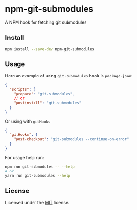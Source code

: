 # npm-git-submodules
A NPM hook for fetching git submodules

## Install

```sh
npm install --save-dev npm-git-submodules
```

## Usage

Here an example of using `git-submodules` hook in `package.json`:

```json
{
  "scripts": {
    "prepare": "git-submodules",
    // or
    "postinstall": "git-submodules"
  }
}
```

Or using with `gitHooks`:

```json
{
  "gitHooks": {
    "post-checkout": "git-submodules --continue-on-error"
  }
}
```

For usage help run:

```sh
npm run git-submodules -- --help
# or
yarn run git-submodules --help
```

## License
Licensed under the [MIT](LICENSE) license.
